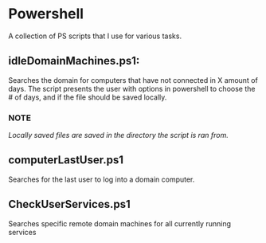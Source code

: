 # Powershell
A collection of PS scripts that I use for various tasks. 

## idleDomainMachines.ps1:
Searches the domain for computers that have not connected in X amount of days. The script presents the user with options in powershell to choose the # of days, and if the file should be saved locally.  
### NOTE
*Locally saved files are saved in the directory the script is ran from.*

## computerLastUser.ps1
Searches for the last user to log into a domain computer. 

## CheckUserServices.ps1
Searches specific remote domain machines for all currently running services 
